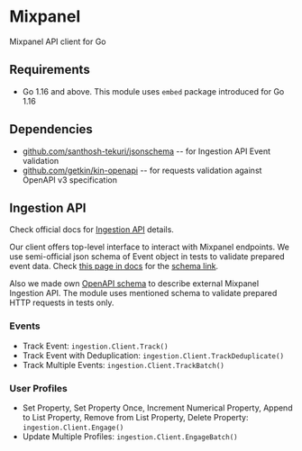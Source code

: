 # Mixpanel

Mixpanel API client for Go

## Requirements

* Go 1.16 and above. This module uses `embed` package introduced for Go 1.16

## Dependencies

* [github.com/santhosh-tekuri/jsonschema](https://github.com/santhosh-tekuri/jsonschema) -- for Ingestion API Event validation
* [github.com/getkin/kin-openapi](https://github.com/getkin/kin-openapi) -- for requests validation against OpenAPI v3 specification

## Ingestion API

Check official docs for [Ingestion API](https://developer.mixpanel.com/reference/ingestion-api) details.

Our client offers top-level interface to interact with Mixpanel endpoints.
We use semi-official json schema of Event object in tests to validate prepared event data. Check [this page in docs](https://developer.mixpanel.com/docs/data-model#anatomy-of-an-event) for the [schema link](https://gist.github.com/jbwyme/f01f0a6f6f8b8db2472cb8771f7a505c).

Also we made own [OpenAPI schema](./internal/assets/openapi/ingestion.openapi.yml) to describe external Mixpanel Ingestion API. The module uses mentioned schema to validate prepared HTTP requests in tests only.

### Events

* Track Event: `ingestion.Client.Track()`
* Track Event with Deduplication: `ingestion.Client.TrackDeduplicate()`
* Track Multiple Events: `ingestion.Client.TrackBatch()`

### User Profiles

* Set Property, Set Property Once, Increment Numerical Property, Append to List Property, Remove from List Property, Delete Property: `ingestion.Client.Engage()`
* Update Multiple Profiles: `ingestion.Client.EngageBatch()`
